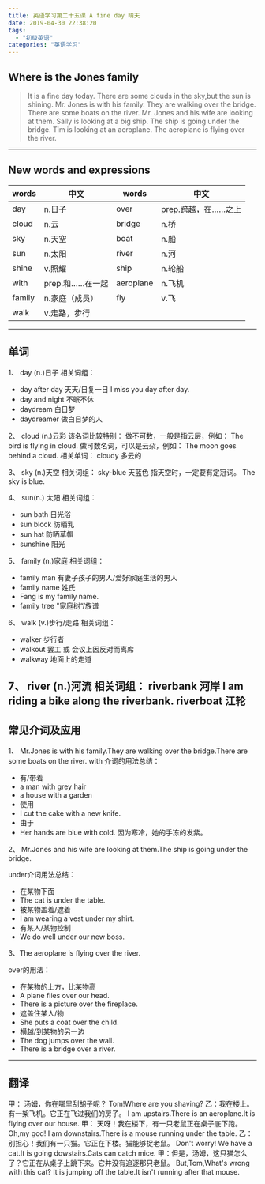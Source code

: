 ```yaml
---
title: 英语学习第二十五课 A fine day 晴天
date: 2019-04-30 22:38:20
tags: 
  - "初级英语"
categories: "英语学习"
---
```


## Where is the Jones family

> It is a fine day today.
> There are some clouds in the sky,but the sun is shining.
> Mr. Jones is with his family.
> They are walking over the bridge.
> There are some boats on the river.
> Mr. Jones and his wife are looking at them.
> Sally is looking at a big ship.
> The ship is going under the bridge.
> Tim is looking at an aeroplane.
> The aeroplane is flying over the river.

---

## New words and expressions

words | 中文 | words | 中文
--- | --- | --- | ---
day | n.日子 | over | prep.跨越，在……之上
cloud | n.云 | bridge | n.桥
sky | n.天空 | boat | n.船
sun | n.太阳 | river | n.河
shine | v.照耀 | ship | n.轮船
with | prep.和……在一起 | aeroplane | n.飞机
family | n.家庭（成员） | fly | v.飞
walk | v.走路，步行

---

## 单词

1、 day (n.)日子
相关词组：

- day after day 天天/日复一日 I miss you day after day.
- day and night 不眠不休
- daydream 白日梦
- daydreamer 做白日梦的人

2、 cloud (n.)云彩
该名词比较特别：
做不可数，一般是指云层，例如：
The bird is flying in cloud.
做可数名词，可以是云朵，例如：
The moon goes behind a cloud.
相关单词： cloudy 多云的

3、 sky (n.)天空
相关词组： sky-blue 天蓝色
指天空时，一定要有定冠词。 The sky is blue.

4、 sun(n.) 太阳
相关词组：

- sun bath 日光浴
- sun block 防晒乳
- sun hat 防晒草帽
- sunshine 阳光

5、 family (n.)家庭
相关词组： 
- family man 有妻子孩子的男人/爱好家庭生活的男人
- family name 姓氏
- Fang is my family name.
- family tree "家庭树“/族谱

6、 walk (v.)步行/走路
相关词组：

- walker 步行者
- walkout 罢工 或 会议上因反对而离席
- walkway 地面上的走道

7、 river (n.)河流
相关词组： riverbank 河岸
I am riding a bike along the riverbank.
riverboat 江轮
---

## 常见介词及应用

1、 Mr.Jones is with his family.They are walking over the bridge.There are some boats on the river.
with 介词的用法总结：

- 有/带着
 - a man with grey hair
 - a house with a garden
- 使用
 - I cut the cake with a new knife.
- 由于
 - Her hands are blue with cold. 因为寒冷，她的手冻的发紫。

2、 Mr.Jones and his wife are looking at them.The ship is going under the bridge.

under介词用法总结：

- 在某物下面
 - The cat is under the table.
- 被某物盖着/遮着
 - I am wearing a vest under my shirt.
- 有某人/某物控制
 - We do well under our new boss.

3、The aeroplane is flying over the river.

over的用法：
- 在某物的上方，比某物高
 - A plane flies over our head.
 - There is a picture over the fireplace.
- 遮盖住某人/物
 - She puts a coat over the child.
- 横越/到某物的另一边
 - The dog jumps over the wall.
 - There is a bridge over a river.

---

## 翻译 
甲： 汤姆，你在哪里刮胡子呢？
Tom!Where are you shaving?
乙：我在楼上。有一架飞机。它正在飞过我们的房子。
I am upstairs.There is an aeroplane.It is flying over our house.
甲： 天呀！我在楼下，有一只老鼠正在桌子底下跑。
Oh,my god! I am downstairs.There is a mouse running under the table.
乙： 别担心！我们有一只猫。它正在下楼。猫能够捉老鼠。
Don't worry! We have a cat.It is going dowstairs.Cats can catch mice.
甲：但是，汤姆，这只猫怎么了？它正在从桌子上跳下来。它并没有追逐那只老鼠。
But,Tom,What's wrong with this cat? It is jumping off the table.It isn't  running after that mouse.







